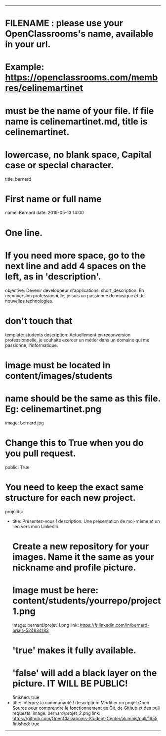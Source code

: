 ---

# FILENAME : please use your OpenClassrooms's name, available in your url.
# Example: https://openclassrooms.com/membres/celinemartinet
# must be the name of your file. If file name is celinemartinet.md, title is celinemartinet.
# lowercase, no blank space, Capital case or special character.
title: bernard

# First name or full name
name: Bernard
date: 2019-05-13 14:00

# One line.
# If you need more space, go to the next line and add 4 spaces on the left, as in 'description'.
objective: Devenir développeur d'applications.
short_description: En reconversion professionnelle, je suis un passionné de musique et de nouvelles technologies.

# don't touch that
template: students
description:
    Actuellement en reconversion professionnelle, je souhaite exercer un métier dans un domaine qui me passionne, l'informatique.

# image must be located in content/images/students
# name should be the same as this file. Eg: celinemartinet.png
image: bernard.jpg

# Change this to True when you do you pull request.
public: True

# You need to keep the exact same structure for each new project.
projects:
  - title: Présentez-vous !
    description: Une présentation de moi-même et un lien vers mon LinkedIn.
    # Create a new repository for your images. Name it the same as your nickname and profile picture.
    # Image must be here: content/students/yourrepo/project1.png
    image: bernard/projet_1.png
    link: https://fr.linkedin.com/in/bernard-briais-524834183
    # 'true' makes it fully available.
    # 'false' will add a black layer on the picture. IT WILL BE PUBLIC!
    finished: true
  - title: Intégrez la communauté !
    description: Modifier un projet Open Source pour comprendre le fonctionnement de Git, de Github et des pull requests. 
    image: bernard/projet_2.png
    link: https://github.com/OpenClassrooms-Student-Center/alumnis/pull/1655
    finished: true
---